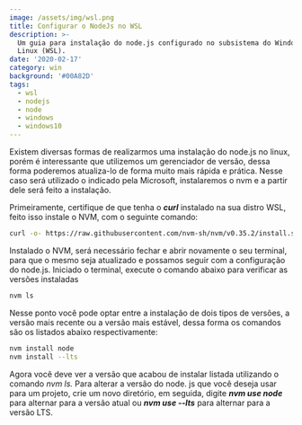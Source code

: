 ```yaml
---
image: /assets/img/wsl.png
title: Configurar o NodeJs no WSL
description: >-
  Um guia para instalação do node.js configurado no subsistema do Windows para
  Linux (WSL).
date: '2020-02-17'
category: win
background: '#00A82D'
tags:
  - wsl
  - nodejs
  - node
  - windows
  - windows10
---
```

Existem diversas formas de realizarmos uma instalação do node.js no linux, porém é interessante que utilizemos um gerenciador de versão, dessa forma poderemos atualiza-lo de forma muito mais rápida e prática. Nesse caso será utilizado o indicado pela Microsoft, instalaremos o nvm e a partir dele será feito a instalação.

Primeiramente, certifique de que tenha o ***curl*** instalado na sua distro WSL, feito isso instale o NVM, com o seguinte comando:

```bash
curl -o- https://raw.githubusercontent.com/nvm-sh/nvm/v0.35.2/install.sh | bash
```

Instalado o NVM, será necessário fechar e abrir novamente o seu terminal, para que o mesmo seja atualizado e possamos seguir com a configuração do node.js. Iniciado o terminal, execute o comando abaixo para verificar as versões instaladas

```bash
nvm ls
```

Nesse ponto você pode optar entre a instalação de dois tipos de versões, a versão mais recente ou a versão mais estável, dessa forma os comandos são os listados abaixo respectivamente:

```bash
nvm install node
nvm install --lts
```

Agora você deve ver a versão que acabou de instalar listada utilizando o comando *nvm ls.* Para alterar a versão do node. js que você deseja usar para um projeto, crie um novo diretório, em seguida, digite ***nvm use node*** para alternar para a versão atual ou ***nvm use --lts*** para alternar para a versão LTS.
